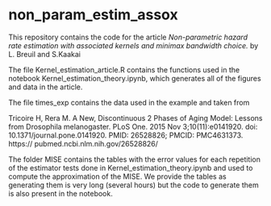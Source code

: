 # non_param_estim_assox

This repository contains the code for the article *Non-parametric hazard rate estimation with associated kernels
and minimax bandwidth choice.* by L. Breuil and S.Kaakai

The file Kernel_estimation_article.R contains the functions used in the notebook Kernel_estimation_theory.ipynb, which generates all of the figures and data in the article. 

The file times_exp contains the data used in the example and taken from

Tricoire H, Rera M. A New, Discontinuous 2 Phases of Aging Model: Lessons from Drosophila melanogaster. PLoS One. 2015 Nov 3;10(11):e0141920. doi: 10.1371/journal.pone.0141920. PMID: 26528826; PMCID: PMC4631373. https://
pubmed.ncbi.nlm.nih.gov/26528826/

The folder MISE contains the tables with the error values for each repetition of the estimator tests done in Kernel_estimation_theory.ipynb and used to compute the approximation of the MISE. We provide the tables as generating them is very long (several hours)
but the code to generate them is also present in the notebook. 

